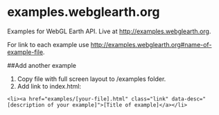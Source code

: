 examples.webglearth.org
=======================

Examples for WebGL Earth API. Live at http://examples.webglearth.org.

For link to each example use http://examples.webglearth.org#name-of-example-file.

##Add another example

1. Copy file with full screen layout to /examples folder.
2. Add link to index.html: 
```
<li><a href="examples/[your-file].html" class="link" data-desc="[description of your example]">[Title of example]</a></li>
```

